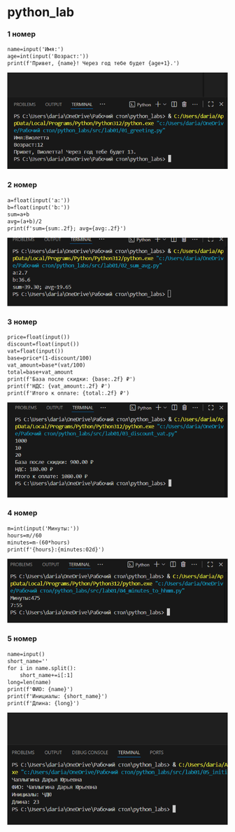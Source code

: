 ﻿# python_lab
### 1 номер

```
name=input('Имя:')
age=int(input('Возраст:'))
print(f'Привет, {name}! Через год тебе будет {age+1}.')
```
![01_greeting](/images/лаб1.1.png)

### 2 номер

```
a=float(input('a:'))
b=float(input('b:'))
sum=a+b
avg=(a+b)/2
print(f'sum={sum:.2f}; avg={avg:.2f}')
```
![02_sum_avg](/images/lab1.2.png)

### 3 номер

```
price=float(input())
discount=float(input())
vat=float(input())
base=price*(1-discount/100)
vat_amount=base*(vat/100)
total=base+vat_amount
print(f'База после скидки: {base:.2f} ₽')
print(f'НДС: {vat_amount:.2f} ₽')
print(f'Итого к оплате: {total:.2f} ₽')
```
![03_discount_vat](/images/lab1.3.png)

### 4 номер

```
m=int(input('Минуты:'))
hours=m//60
minutes=m-(60*hours)
print(f'{hours}:{minutes:02d}')
```
![04_minutes_to_hhmm](/images/lab1.4.png)

### 5 номер 

```
name=input()
short_name=''
for i in name.split():
    short_name+=i[:1]
long=len(name)
print(f'ФИО: {name}')
print(f'Инициалы: {short_name}')
print(f'Длина: {long}')
```
![05_initials_and_len](/images/lab1.5.png)

